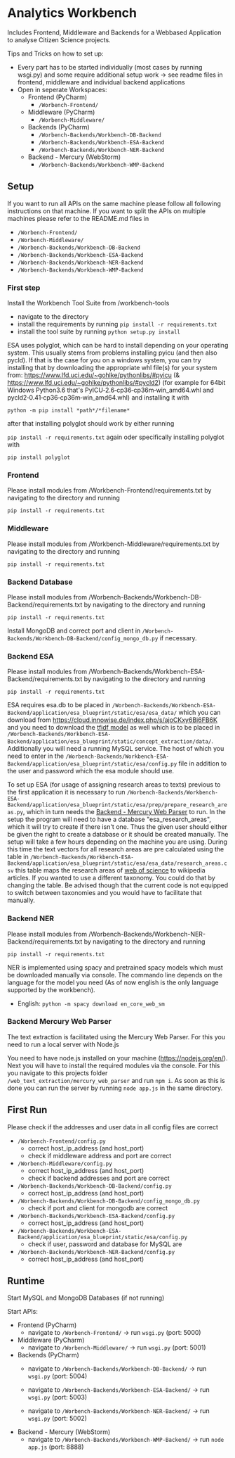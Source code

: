 # Analytics Workbench

Includes Frontend, Middleware and Backends for a Webbased Application to analyse Citizen Science projects.

Tips and Tricks on how to set up:
- Every part has to be started individually (most cases by running wsgi.py) and some require additional setup work 
  -> see readme files in frontend, middleware and individual backend applications
- Open in seperate Workspaces:
	- Frontend (PyCharm)
		- `/Worbench-Frontend/`
	- Middleware (PyCharm)
		- `/Worbench-Middleware/`
	- Backends (PyCharm)
		- `/Worbench-Backends/Workbench-DB-Backend`
		- `/Worbench-Backends/Workbench-ESA-Backend`
		- `/Worbench-Backends/Workbench-NER-Backend`
	- Backend - Mercury (WebStorm)
		- `/Worbench-Backends/Workbench-WMP-Backend`
		

## Setup

If you want to run all APIs on the same machine please follow all following instructions on that machine. 
If you want to split the APIs on multiple machines please refer to the README.md files in 
- `/Worbench-Frontend/`
- `/Worbench-Middleware/`
- `/Worbench-Backends/Workbench-DB-Backend`
- `/Worbench-Backends/Workbench-ESA-Backend`
- `/Worbench-Backends/Workbench-NER-Backend`
- `/Worbench-Backends/Workbench-WMP-Backend`

### First step
Install the Workbench Tool Suite from /workbench-tools 
- navigate to the directory
- install the requirements by running `pip install -r requirements.txt`
- install the tool suite by running `python setup.py install`

ESA uses polyglot, which can be hard to install depending on your operating system.
This usually stems from problems installing pyicu (and then also pycld).
If that is the case for you on a windows system, you can try installing that by downloading the appropriate whl file(s) for your system from:
https://www.lfd.uci.edu/~gohlke/pythonlibs/#pyicu (& https://www.lfd.uci.edu/~gohlke/pythonlibs/#pycld2)
(for example for 64bit Windows Python3.6 that's PyICU‑2.6‑cp36‑cp36m‑win_amd64.whl and pycld2‑0.41‑cp36‑cp36m‑win_amd64.whl)
and installing it with

`python -m pip install *path*/*filename*`

after that installing polyglot should work by either running

`pip install -r requirements.txt` again oder specifically installing polyglot with

`pip install polyglot`


### Frontend
Please install modules from /Workbench-Frontend/requirements.txt by navigating to the directory and running

`pip install -r requirements.txt`

### Middleware
Please install modules from /Workbench-Middleware/requirements.txt by navigating to the directory and running

`pip install -r requirements.txt`

### Backend Database
Please install modules from /Worbench-Backends/Workbench-DB-Backend/requirements.txt by navigating to the directory and running

`pip install -r requirements.txt`

Install MongoDB and correct port and client in `/Worbench-Backends/Workbench-DB-Backend/config_mongo_db.py` if necessary.

### Backend ESA
Please install modules from /Worbench-Backends/Workbench-ESA-Backend/requirements.txt by navigating to the directory and running

`pip install -r requirements.txt`

ESA requires esa.db to be placed in `/Worbench-Backends/Workbench-ESA-Backend/application/esa_blueprint/static/esa/esa_data/` 
which you can download from https://cloud.innowise.de/index.php/s/ajoCKxy6Bi6FB6K
and you need to download the [tfidf model](https://cloud.innowise.de/index.php/s/NAQbmiFcaBYePAw) 
as well which is to be placed in `/Worbench-Backends/Workbench-ESA-Backend/application/esa_blueprint/static/concept_extraction/data/`.
Additionally you will need a running MySQL service. The host of which you need to enter in the `/Worbench-Backends/Workbench-ESA-Backend/application/esa_blueprint/static/esa/config.py`
file in addition to the user and password which the esa module should use.

To set up ESA (for usage of assigning research areas to texts) previous to the first application it is necessary to run 
`/Worbench-Backends/Workbench-ESA-Backend/application/esa_blueprint/static/esa/prep/prepare_research_areas.py`,
which in turn needs the [Backend - Mercury Web Parser](#text_extraction) to run. In the setup the program will need to have a
database "esa_research_areas", which it will try to create if there isn't one. Thus the given user should either be
given the right to create a database or it should be created manually.
The setup will take a few hours depending on the machine you are using. During this time the text vectors for all
research areas are pre calculated using the table in `/Worbench-Backends/Workbench-ESA-Backend/application/esa_blueprint/static/esa/esa_data/research_areas.csv` this table maps the
research areas of [web of science](https://images.webofknowledge.com/images/help/WOS/hp_research_areas_easca.html) to
wikipedia articles. If you wanted to use a different taxonomy. You could do that by changing the table.
Be advised though that the current code is not equipped to switch between taxonomies and you would have to facilitate
that manually.

### Backend NER
Please install modules from /Worbench-Backends/Workbench-NER-Backend/requirements.txt by navigating to the directory and running

`pip install -r requirements.txt`

NER is implemented using spacy and pretrained spacy models which must be downloaded manually via console.
The commando line depends on the language for the model you need 
(As of now english is the only language supported by the workbench).

- English: `python -m spacy download en_core_web_sm`


### Backend Mercury Web Parser <a name="text_extraction"></a>
The text extraction is facilitated using the Mercury Web Parser.
For this you need to run a local server with Node.js

You need to have node.js installed on your machine (https://nodejs.org/en/).
Next you will have to install the required modules via the console. For this you navigate to this projects folder
`/web_text_extraction/mercury_web_parser` and run `npm i`.
As soon as this is done you can run the server by running `node app.js` in the same directory.

## First Run
Please check if the addresses and user data in all config files are correct
- `/Worbench-Frontend/config.py` 
	- correct host_ip_address (and host_port)
	- check if middleware address and port are correct
- `/Worbench-Middleware/config.py`
	- correct host_ip_address (and host_port)
  	- check if backend addresses and port are correct
- `/Worbench-Backends/Workbench-DB-Backend/config.py`
	- correct host_ip_address (and host_port)
- `/Worbench-Backends/Workbench-DB-Backend/config_mongo_db.py` 
	- check if port and client for mongodb are correct
- `/Worbench-Backends/Workbench-ESA-Backend/config.py`
	- correct host_ip_address (and host_port)
- `/Worbench-Backends/Workbench-ESA-Backend/application/esa_blueprint/static/esa/config.py` 
	- check if user, password and database for MySQL are
- `/Worbench-Backends/Workbench-NER-Backend/config.py`
	- correct host_ip_address (and host_port)
	

## Runtime
Start MySQL and MongoDB Databases (if not running)

Start APIs:
- Frontend (PyCharm)
	- navigate to `/Worbench-Frontend/` -> run `wsgi.py` (port: 5000)
- Middleware (PyCharm)	  
	- navigate to `/Worbench-Middleware/` -> run `wsgi.py` (port: 5001)
- Backends (PyCharm)	  
	- navigate to `/Worbench-Backends/Workbench-DB-Backend/` -> run `wsgi.py` (port: 5004)
	  
	- navigate to `/Worbench-Backends/Workbench-ESA-Backend/` -> run `wsgi.py` (port: 5003)

	- navigate to `/Worbench-Backends/Workbench-NER-Backend/` -> run `wsgi.py` (port: 5002)
- Backend - Mercury (WebStorm)	  
	- navigate to `/Worbench-Backends/Workbench-WMP-Backend/` -> run `node app.js` (port: 8888)